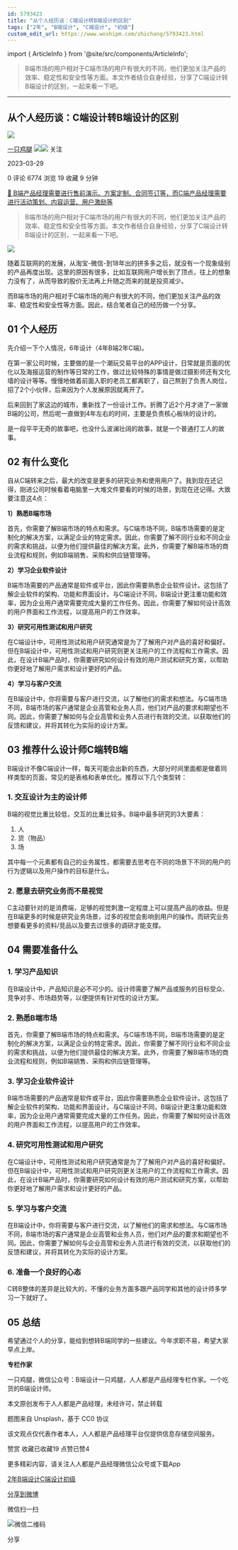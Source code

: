 ```yaml
---
id: 5793423
title: "从个人经历谈：C端设计转B端设计的区别"
tags: ["2年", "B端设计", "C端设计", "初级"]
custom_edit_url: https://www.woshipm.com/zhichang/5793423.html
---
```

import { ArticleInfo } from '@site/src/components/ArticleInfo';

<ArticleInfo
    author="一只鸡腿"
    authorLink="https://www.woshipm.com/u/1259243"
    published="2023-03-29"
    views={6774}
    comments={0}
    collects={19}
/>

> B端市场的用户相对于C端市场的用户有很大的不同，他们更加关注产品的效率、稳定性和安全性等方面。本文作者结合自身经验，分享了C端设计转B端设计的区别，一起来看一下吧。

---

## 从个人经历谈：C端设计转B端设计的区别

[![](https://static.woshipm.com/pmapp_avatar_20240225220809_1770.jpeg?imageView2/1/w/72/h/72/q/100)](https://www.woshipm.com/u/1259243)

[一只鸡腿](https://www.woshipm.com/u/1259243) ![](https://static.woshipm.com/tag/1121_1@2x.png)![](https://static.woshipm.com/tag/2105_1@2x.png) 关注

2023-03-29

0 评论 6774 浏览 19 收藏 9 分钟

[🔗 B端产品经理需要进行售前演示、方案定制、合同签订等，而C端产品经理需要进行活动策划、内容运营、用户激励等](https://ke.qidianla.com/courses/bcpm)

> B端市场的用户相对于C端市场的用户有很大的不同，他们更加关注产品的效率、稳定性和安全性等方面。本文作者结合自身经验，分享了C端设计转B端设计的区别，一起来看一下吧。

![](https://image.woshipm.com/wp-files/2023/03/Y1nROGrC0GhRH8r6PH3c.png)

随着互联网的的发展，从淘宝-微信-到18年出的拼多多之后，就没有一个现象级别的产品再度出现。这里的原因有很多，比如互联网用户增长到了顶点，往上的想象力没有了，从而导致的股价无法再上升随之而来的就是投资减少。

而B端市场的用户相对于C端市场的用户有很大的不同，他们更加关注产品的效率、稳定性和安全性等方面。因此，结合笔者自己的经历做一个分享。

## 01 个人经历

先介绍一下个人情况，6年设计（4年B端2年C端)。

在第一家公司时候，主要做的是一个潮玩交易平台的APP设计，日常就是页面的优化以及海报运营的制作等日常的工作，做过比较特殊的事情是做过摄影师还有文化墙的设计等等。慢慢地做着前面入职的老员工都离职了，自己熬到了负责人岗位，招了2个小伙伴，后来因为个人发展原因就离开了。

后来回到了家这边的城市，重新找了一份设计工作。折腾了近2个月才进了一家做B端的公司，然后呢一直做到4年左右的时间，主要是负责核心板块的设计的。

是一段平平无奇的故事吧，也没什么波澜壮阔的故事，就是一个普通打工人的故事。

## 02 有什么变化

自从C端转来之后，最大的改变是更多的研究业务和使用用户了。我到现在还记得，刚进公司时候看着电脑里一大堆文件要看的时候的场景，到现在还记得。大致要注意这4点：

**1）熟悉B端市场**

首先，你需要了解B端市场的特点和需求。与C端市场不同，B端市场需要的是定制化的解决方案，以满足企业的特定需求。因此，你需要了解不同行业和不同企业的需求和挑战，以便为他们提供最佳的解决方案。此外，你需要了解B端市场的商业流程和规则，例如B端销售、采购和供应链管理等。

**2）学习企业软件设计**

B端市场需要的产品通常是软件或平台，因此你需要熟悉企业软件设计。这包括了解企业软件的架构、功能和界面设计。与C端设计不同，B端设计更注重功能和效率，因为企业用户通常需要完成大量的工作任务。因此，你需要了解如何设计高效的用户界面和工作流程，以提高用户的工作效率。

**3）研究可用性测试和用户研究**

在C端设计中，可用性测试和用户研究通常是为了了解用户对产品的喜好和偏好。但在B端设计中，可用性测试和用户研究则更关注用户的工作流程和工作需求。因此，在设计B端产品时，你需要研究如何设计有效的用户测试和研究方案，以帮助你更好地了解用户需求和设计更好的产品。

**4）学习与客户交流**

在B端设计中，你将需要与客户进行交流，以了解他们的需求和想法。与C端市场不同，B端市场的客户通常是企业高管和业务人员，他们对产品的要求和期望也不同。因此，你需要了解如何与企业高管和业务人员进行有效的交流，以获取他们的反馈和建议，并将其转化为实际的设计方案。

## 03 推荐什么设计师C端转B端

B端设计不像C端设计一样，每天可能会出新的东西，大部分时间里面都是做着同样类型的页面，常见的是表格和表单优化。推荐以下几个类型转：

### 1\. 交互设计为主的设计师

B端的视觉比重比较低，交互的比重比较多。B端中最多研究的3大要素：

1.  人
2.  货（物品）
3.  场

其中每一个元素都有自己的业务属性，都需要去思考在不同的场景下不同的用户的行为逻辑以及用户操作的目标是什么。

### 2\. 愿意去研究业务而不是视觉

C主动要针对的是消费端，足够的视觉刺激一定程度上可以提高产品的收益。但是在B端更多的时候是研究业务场景，过多的视觉会影响到用户的操作。而研究业务想要看更多的资料/竞品以及要去过很多的调研才能支撑。

## 04 需要准备什么

### 1\. 学习产品知识

在B端设计中，产品知识是必不可少的。设计师需要了解产品或服务的目标受众、竞争对手、市场趋势等，以便提供有针对性的设计方案。

### 2\. 熟悉B端市场

首先，你需要了解B端市场的特点和需求。与C端市场不同，B端市场需要的是定制化的解决方案，以满足企业的特定需求。因此，你需要了解不同行业和不同企业的需求和挑战，以便为他们提供最佳的解决方案。此外，你需要了解B端市场的商业流程和规则，例如B端销售、采购和供应链管理等。

### 3\. 学习企业软件设计

B端市场需要的产品通常是软件或平台，因此你需要熟悉企业软件设计。这包括了解企业软件的架构、功能和界面设计。与C端设计不同，B端设计更注重功能和效率，因为企业用户通常需要完成大量的工作任务。因此，你需要了解如何设计高效的用户界面和工作流程，以提高用户的工作效率。

### 4\. 研究可用性测试和用户研究

在C端设计中，可用性测试和用户研究通常是为了了解用户对产品的喜好和偏好。但在B端设计中，可用性测试和用户研究则更关注用户的工作流程和工作需求。因此，在设计B端产品时，你需要研究如何设计有效的用户测试和研究方案，以帮助你更好地了解用户需求和设计更好的产品。

### 5\. 学习与客户交流

在B端设计中，你将需要与客户进行交流，以了解他们的需求和想法。与C端市场不同，B端市场的客户通常是企业高管和业务人员，他们对产品的要求和期望也不同。因此，你需要了解如何与企业高管和业务人员进行有效的交流，以获取他们的反馈和建议，并将其转化为实际的设计方案。

### 6\. 准备一个良好的心态

C转B整体的差异是比较大的，不懂的业务方面多跟产品同学和其他的设计师多学习一下就好了。

## 05 总结

希望通过个人的分享，能给到想转B端同学的一些建议。今年求职不易，希望大家早点上岸。

**专栏作家**

一只鸡腿，微信公众号：B端设计一只鸡腿，人人都是产品经理专栏作家。一个吃货的B端设计师。

本文原创发布于人人都是产品经理，未经许可，禁止转载

题图来自 Unsplash，基于 CC0 协议

该文观点仅代表作者本人，人人都是产品经理平台仅提供信息存储空间服务。

赞赏 收藏已收藏19 点赞已赞4

更多精彩内容，请关注人人都是产品经理微信公众号或下载App

[2年](https://www.woshipm.com/tag/2%e5%b9%b4)[B端设计](https://www.woshipm.com/tag/b%e7%ab%af%e8%ae%be%e8%ae%a1)[C端设计](https://www.woshipm.com/tag/c%e7%ab%af%e8%ae%be%e8%ae%a1)[初级](https://www.woshipm.com/tag/%e5%88%9d%e7%ba%a7)

[分享到微博](https://service.weibo.com/share/share.php?appkey=2775287854&title=从个人经历谈：C端设计转B端设计的区别&url=https://www.woshipm.com/zhichang/5793423.html&pic=https://image.woshipm.com/wp-files/2023/03/Y1nROGrC0GhRH8r6PH3c.png)

微信扫一扫

![微信二维码](https://api.pwmqr.com/qrcode/create/?url=https://www.woshipm.com/zhichang/5793423.html)

分享